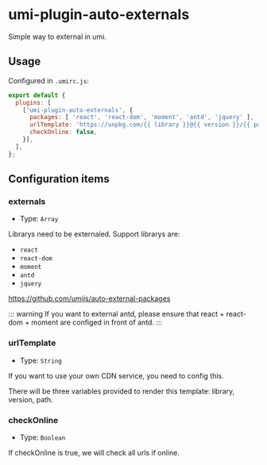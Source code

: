 # umi-plugin-auto-externals

Simple way to external in umi.

## Usage

Configured in `.umirc.js`:

```js
export default {
  plugins: [
    ['umi-plugin-auto-externals', {
      packages: [ 'react', 'react-dom', 'moment', 'antd', 'jquery' ],
      urlTemplate: 'https://unpkg.com/{{ library }}@{{ version }}/{{ path }}',
      checkOnline: false,
    }],
  ],
};
```

## Configuration items

### externals

* Type: `Array`

Librarys need to be externaled. Support librarys are:

* `react`
* `react-dom`
* `moment`
* `antd`
* `jquery`

https://github.com/umijs/auto-external-packages

::: warning
If you want to external antd, please ensure that react + react-dom + moment are configed in front of antd.
:::

### urlTemplate

* Type: `String`

If you want to use your own CDN service, you need to config this.

There will be three variables provided to render this template: library, version, path.

### checkOnline

* Type: `Boolean`

If checkOnline is true, we will check all urls if online.
